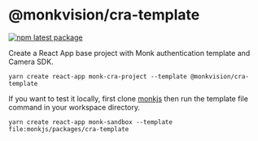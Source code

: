 # @monkvision/cra-template
[![npm latest package](https://img.shields.io/npm/v/@monkvision/cra-template/latest.svg)](https://www.npmjs.com/package/@monkvision/cra-template)

Create a React App base project with Monk authentication template and Camera SDK.

```yarn
yarn create react-app monk-cra-project --template @monkvision/cra-template
```

If you want to test it locally, first clone [monkjs](https://github.com/monkvision/monkjs) then run the template file command in your workspace directory.

```yarn
yarn create react-app monk-sandbox --template file:monkjs/packages/cra-template
```

